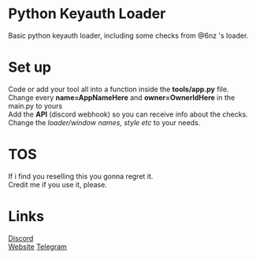 # Python Keyauth Loader
Basic python keyauth loader, including some checks from @6nz 's loader.
# Set up
Code or add your tool all into a function inside the **tools/app.py** file.<br />
Change every  **name=AppNameHere** and **owner=OwnerIdHere** in the main.py to yours<br />
Add the **API** (discord webhook) so you can receive info about the checks.<br />
Change the *loader/window names, style etc* to your needs.
# TOS
If i find you reselling this you gonna regret it.<br />
Credit me if you use it, please.
# Links
[Discord](https://discord.gg/MRNuVCXuTS)<br />
[Website](https://kwayservices.top)
[Telegram](https://t.me/kwaytv)<br />